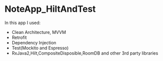 # NoteApp_HiltAndTest
In this app I used:
- Clean Architecture, MVVM
- Retrofit
- Dependency Injection
- Test(Mockito and Espresso)
- RxJava2,Hilt,CompositeDisposible,RoomDB and other 3rd party libraries
